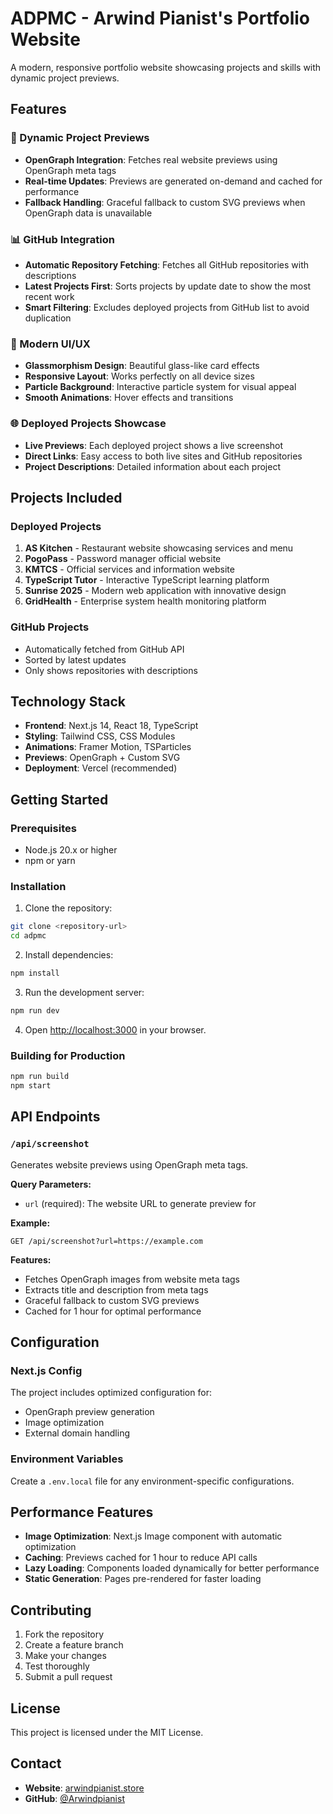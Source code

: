# ADPMC - Arwind Pianist's Portfolio Website

A modern, responsive portfolio website showcasing projects and skills with dynamic project previews.

## Features

### 🚀 Dynamic Project Previews
- **OpenGraph Integration**: Fetches real website previews using OpenGraph meta tags
- **Real-time Updates**: Previews are generated on-demand and cached for performance
- **Fallback Handling**: Graceful fallback to custom SVG previews when OpenGraph data is unavailable

### 📊 GitHub Integration
- **Automatic Repository Fetching**: Fetches all GitHub repositories with descriptions
- **Latest Projects First**: Sorts projects by update date to show the most recent work
- **Smart Filtering**: Excludes deployed projects from GitHub list to avoid duplication

### 🎨 Modern UI/UX
- **Glassmorphism Design**: Beautiful glass-like card effects
- **Responsive Layout**: Works perfectly on all device sizes
- **Particle Background**: Interactive particle system for visual appeal
- **Smooth Animations**: Hover effects and transitions

### 🌐 Deployed Projects Showcase
- **Live Previews**: Each deployed project shows a live screenshot
- **Direct Links**: Easy access to both live sites and GitHub repositories
- **Project Descriptions**: Detailed information about each project

## Projects Included

### Deployed Projects
1. **AS Kitchen** - Restaurant website showcasing services and menu
2. **PogoPass** - Password manager official website
3. **KMTCS** - Official services and information website
4. **TypeScript Tutor** - Interactive TypeScript learning platform
5. **Sunrise 2025** - Modern web application with innovative design
6. **GridHealth** - Enterprise system health monitoring platform

### GitHub Projects
- Automatically fetched from GitHub API
- Sorted by latest updates
- Only shows repositories with descriptions

## Technology Stack

- **Frontend**: Next.js 14, React 18, TypeScript
- **Styling**: Tailwind CSS, CSS Modules
- **Animations**: Framer Motion, TSParticles
- **Previews**: OpenGraph + Custom SVG
- **Deployment**: Vercel (recommended)

## Getting Started

### Prerequisites
- Node.js 20.x or higher
- npm or yarn

### Installation

1. Clone the repository:
```bash
git clone <repository-url>
cd adpmc
```

2. Install dependencies:
```bash
npm install
```

3. Run the development server:
```bash
npm run dev
```

4. Open [http://localhost:3000](http://localhost:3000) in your browser.

### Building for Production

```bash
npm run build
npm start
```

## API Endpoints

### `/api/screenshot`
Generates website previews using OpenGraph meta tags.

**Query Parameters:**
- `url` (required): The website URL to generate preview for

**Example:**
```
GET /api/screenshot?url=https://example.com
```

**Features:**
- Fetches OpenGraph images from website meta tags
- Extracts title and description from meta tags
- Graceful fallback to custom SVG previews
- Cached for 1 hour for optimal performance

## Configuration

### Next.js Config
The project includes optimized configuration for:
- OpenGraph preview generation
- Image optimization
- External domain handling

### Environment Variables
Create a `.env.local` file for any environment-specific configurations.

## Performance Features

- **Image Optimization**: Next.js Image component with automatic optimization
- **Caching**: Previews cached for 1 hour to reduce API calls
- **Lazy Loading**: Components loaded dynamically for better performance
- **Static Generation**: Pages pre-rendered for faster loading

## Contributing

1. Fork the repository
2. Create a feature branch
3. Make your changes
4. Test thoroughly
5. Submit a pull request

## License

This project is licensed under the MIT License.

## Contact

- **Website**: [arwindpianist.store](https://arwindpianist.store)
- **GitHub**: [@Arwindpianist](https://github.com/Arwindpianist)
